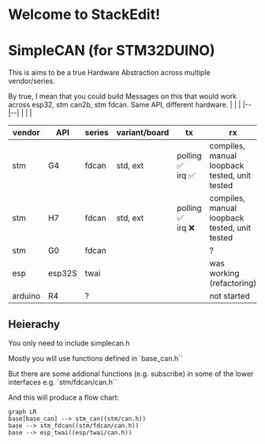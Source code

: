 # Welcome to StackEdit!

# SimpleCAN (for STM32DUINO)

  

This is aims to be a true Hardware Abstraction across multiple vendor/series.


By true, I mean that you could build Messages on this that would work across esp32, stm can2b, stm fdcan. Same API, different hardware.
|  |  |
|--|--|
|  |  |

  
| vendor | API | series  | variant/board | tx | rx | status |
|--|--|--|--|--|--|--|
| stm | G4 | fdcan | std, ext | polling ✅<br> irq ✅  | compiles, manual loopback tested, unit tested |  |
| stm | H7| fdcan | std, ext| polling ✅<br> irq ❌ | compiles, manual loopback tested, unit tested | stm | fdcan | L0 | | ? | | |
| stm | G0 | fdcan |  | | ? | | | 
| esp | esp32S |twai |  | | was working (refactoring) | | | 
| arduino | R4 | ? |  | | not started | | | 






## Heierachy

You only need to include simplecan.h

Mostly you will use functions defined in `base_can.h``

But there are some addional functions (e.g. subscribe) in some of the lower interfaces e.g. `stm/fdcan/can.h``


And this will produce a flow chart:

```mermaid
graph LR
base[base_can] --> stm_can((stm/can.h))
base --> stm_fdcan((stm/fdcan/can.h))
base --> esp_twai((esp/twai/can.h))

```
